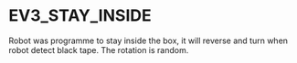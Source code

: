 # EV3_STAY_INSIDE

Robot was programme to stay inside the box, it will reverse and turn when robot detect black tape. The rotation is random.
